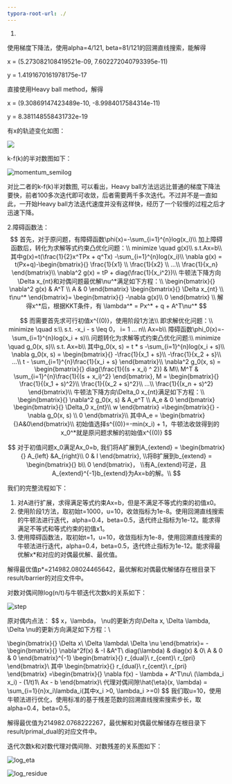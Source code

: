 ```yaml
---
typora-root-url: ./
---
```


1.

使用梯度下降法，使用alpha=4/121, beta=81/121的回溯直线搜索，能解得

x = (5.273082108419521e-09, 7.602272040793395e-11)

y = 1.4191670161978175e-17

直接使用Heavy ball method，解得

x = (9.30869147423489e-10, -8.9984017584314e-11)

y = 8.381148558431732e-19

有x的轨迹变化如图：

![](/momentum_x.png)

k-f(k)的半对数图如下：

![momentum_semilog](/momentum_semilog.png)



对比二者的k-f(k)半对数图, 可以看出，Heavy ball方法远远比普通的梯度下降法要快，前者100多次迭代即可收敛，后者需要两千多次迭代。不过并不是一直如此，一开始Heavy ball方法迭代速度并没有这样快，经历了一个较慢的过程之后才迅速下降。

2.障碍函数法：
$$
首先，对于原问题，有障碍函数\phi(x)=-\sum_{i=1}^{n}log(x_i)\\
加上障碍函数后，转化为求解等式约束凸优化问题：\\
minimize \quad g(x)\\
s.t.Ax=b\\
其中g(x)=t(\frac{1}{2}x^TPx + q^Tx) -\sum_{i=1}^{n}log(x_i)\\
\nabla g(x) = t(Px+q)-\begin{bmatrix}{}
\frac{1}{x1}
\\
\frac{1}{x2}
\\
...\\
\frac{1}{x_n}
\end{bmatrix}\\
\nabla^2 g(x) = tP + diag(\frac{1}{x_i^2})\\
牛顿法下降方向\Delta x_{nt}和对偶问题最优解\nu^*满足如下方程：\\
\begin{bmatrix}{}
\nabla^2 g(x) & A^T
\\
A & 0
\end{bmatrix}
\begin{bmatrix}{}
\Delta x_{nt} \\
t\nu^*
\end{bmatrix}=
\begin{bmatrix}{}
-\nabla g(x)\\
0
\end{bmatrix}
\\
解得x^*后，根据KKT条件，有
\lambda^* = Px^* + q + A^T\nu^*
$$

$$
而需要首先求可行初值x^{(0)}，使用阶段1方法\\
即求解优化问题：\\
minimize \quad s:\\
s.t. -x_i - s \leq 0， i= 1 ... n\\
Ax=b\\
障碍函数\phi_0(x)=-\sum_{i=1}^{n}log(x_i + s)\\
问题转化为求解等式约束凸优化问题:\\
minimize \quad g_0(x, s)\\
s.t. Ax=b\\
其中g_0(x, s) = t * s -\sum_{i=1}^{n}log(x_i + s)\\
\nabla g_0(x, s) = 
\begin{bmatrix}{}
-\frac{1}{x_1 + s}\\
-\frac{1}{x_2 + s}\\
...\\
t - \sum_{i=1}^{n}\frac{1}{x_i + s}
\end{bmatrix}\\
\nabla^2 g_0(x, s) = 
\begin{bmatrix}{}
diag(\frac{1}{(s + x_i) ^ 2}) & M\\
M^T & \sum_{i=1}^{n}\frac{1}{(s + x_i)^2}
\end{bmatrix}, M = 
\begin{bmatrix}{}
\frac{1}{(x_1 + s)^2}\\
\frac{1}{(x_2 + s)^2}\\
...\\
\frac{1}{(x_n + s)^2}
\end{bmatrix}\\
牛顿法下降方向\Delta_0 x_{nt}满足如下方程：\\
\begin{bmatrix}{}
\nabla^2 g_0(x, s) & A_e^T \\
A_e & 0
\end{bmatrix}
\begin{bmatrix}{}
\Delta_0 x_{nt}\\
w
\end{bmatrix}
=\begin{bmatrix}{}
-\nabla g_0(x, s) \\
0
\end{bmatrix}\\
其中A_e = \begin{bmatrix}{}A&0\end{bmatrix}\\
初始值选择s^{(0)}=-min(x_i) + 1，牛顿法收敛得到的x_0^*就是原问题求解的初始值x^{(0)}
$$

$$
对于初值问题x_0满足Ax_0=b, 我们将A扩展到A_{extend} = \begin{bmatrix}{} A_{left} &A_{right}\\
0 & I
\end{bmatrix}, \\将B扩展到b_{extend} = \begin{bmatrix}{} b\\
0
\end{bmatrix}， \\有A_{extend}可逆，且A_{extend}^{-1}b_{extend}为Ax=b的解。\\
$$

我们的完整流程如下：

1. 对A进行扩展，求得满足等式约束Ax=b，但是不满足不等式约束的初值x0。
2. 使用阶段1方法，取初始t=1000，u=10，收敛指标为1e-8。使用回溯直线搜索的牛顿法进行迭代，alpha=0.4，beta=0.5，迭代终止指标为1e-12。能求得满足不等式和等式约束的初值x1。
3. 使用障碍函数法，取初始t=1，u=10，收敛指标为1e-8，使用回溯直线搜索的牛顿法进行迭代，alpha=0.4，beta=0.5，迭代终止指标为1e-12。能求得最优解x*和对应的对偶最优解、最优值。

解得最优值p*=214982.08024465642，最优解和对偶最优解储存在根目录下result/barrier的对应文件中。

对数对偶间隙log(n/t)与牛顿迭代次数k的关系如下：

![step](E:\Programming\ConvexOptimization\week11\doc\step.png)

原对偶内点法：
$$
x，\lambda， \nu的更新方向\Delta x, \Delta \lambda, \Delta \nu的更新方向满足如下方程：\\

\begin{bmatrix}{}
\Delta x\\
\Delta \lambda\\
\Delta \nu
\end{bmatrix}=
-\begin{bmatrix}{}
\nabla^2f(x) & -I &A^T\\
diag(\lambda) & diag(x) & 0\\
A & 0 & 0
\end{bmatrix}^{-1}
\begin{bmatrix}{}
r_{dual}\\
r_{cent}\\
r_{pri}
\end{bmatrix}\\
其中
\begin{bmatrix}{}
r_{dual}\\
r_{cent}\\
r_{pri}
\end{bmatrix}
=\begin{bmatrix}{}
\nabla f(x) - \lambda + A^T\nu\\
(\lambda_i x_i) - (1/t)1\\
Ax - b
\end{bmatrix}\\
代理对偶间隙\hat{\eta}(x, \lambda) = \sum_{i=1}{n}x_i\lambda_i(其中x_i >0, \lambda_i >=0)
$$
我们取u=10，使用牛顿法进行优化，使用标准的基于残差范数的回溯直线搜索搜索步长，取alpha=0.4，beta=0.5。

解得最优值为214982.0768222267，最优解和对偶最优解储存在根目录下result/primal_dual的对应文件中。

迭代次数k和对数代理对偶间隙、对数残差的关系图如下：

![log_eta](E:\Programming\ConvexOptimization\week11\doc\log_eta.png)

![log_residue](E:\Programming\ConvexOptimization\week11\doc\log_residue.png)

